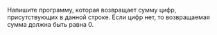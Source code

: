 Напишите программу, которая возвращает сумму цифр, присутствующих в данной строке.
Если цифр нет, то возвращаемая сумма должна быть равна 0.